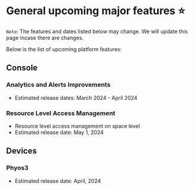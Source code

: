 # General upcoming major features ⭐

`Note`: The features and dates listed below may change. We will update this page incase there are changes.

Below is the list of upcoming platform features:

## Console

### Analytics and Alerts Improvements
- Estimated release dates: March 2024 - April 2024

### Resource Level Access Management
- Resource level access management on space level
- Estimated release date: May 1, 2024

## Devices

### Phyos3
- Estimated release date: April, 2024